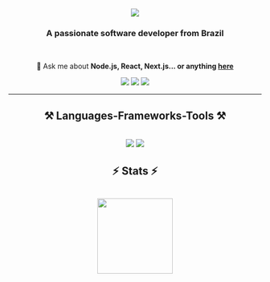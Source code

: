 <h1 align="center">
    <img src="https://readme-typing-svg.herokuapp.com/?font=Righteous&size=35&center=true&vCenter=true&width=500&height=70&duration=4000&lines=Hi+There!+👋;+I'm+Guilherme+henrique!;" />
</h1>

<h3 align="center">A passionate software developer from Brazil </h3>

<br/>

<div align="center">

💬 Ask me about **Node.js, React, Next.js... or anything [here](https://github.com/Guihenrique62/Guihenrique62/issues)**

 </div>

 <div align="center">
  <a href="https://portfolio-delta-drab-91.vercel.app" target="_blank"><img src="https://img.shields.io/badge/Portfolio-FF5722?style=for-the-badge&logo=todoist&logoColor=white" target="_blank" /></a>
  <a href="https://mailto:guilhermeportosantos1@gmail.com"><img src="https://img.shields.io/badge/-Gmail-%23333?style=for-the-badge&logo=gmail&logoColor=white" target="_blank"></a>
  <a href="https://www.linkedin.com/in/GuiHenriquePorto" target="_blank"><img src="https://img.shields.io/badge/-LinkedIn-%230077B5?style=for-the-badge&logo=linkedin&logoColor=white" target="_blank"></a> 
</div>

<hr/>
 
<h2 align="center">⚒️ Languages-Frameworks-Tools ⚒️</h2>
<br/>
<div align="center">
    <img src="https://skillicons.dev/icons?i=tailwind,bootstrap,react,figma,git,postman,vercel" />
    <img src="https://skillicons.dev/icons?i=typescript,nodejs,express,nextjs,python,mysql,prisma" /><br>
</div>

<h2 align="center">⚡ Stats ⚡</h2>
<br/>

<div align="center">
  <a href="https://github.com/Guihenrique62">
<!--   <img height="150em"  src="https://github-readme-stats.vercel.app/api?username=Guihenrique62&show_icons=true&theme=radical&include_all_commits=true&count_private=true"/> -->
  <img height="150em"  src="https://github-readme-stats.vercel.app/api/top-langs/?username=Guihenrique62&layout=compact&langs_count=7&theme=radical"/>
</div>  
    
  

  

